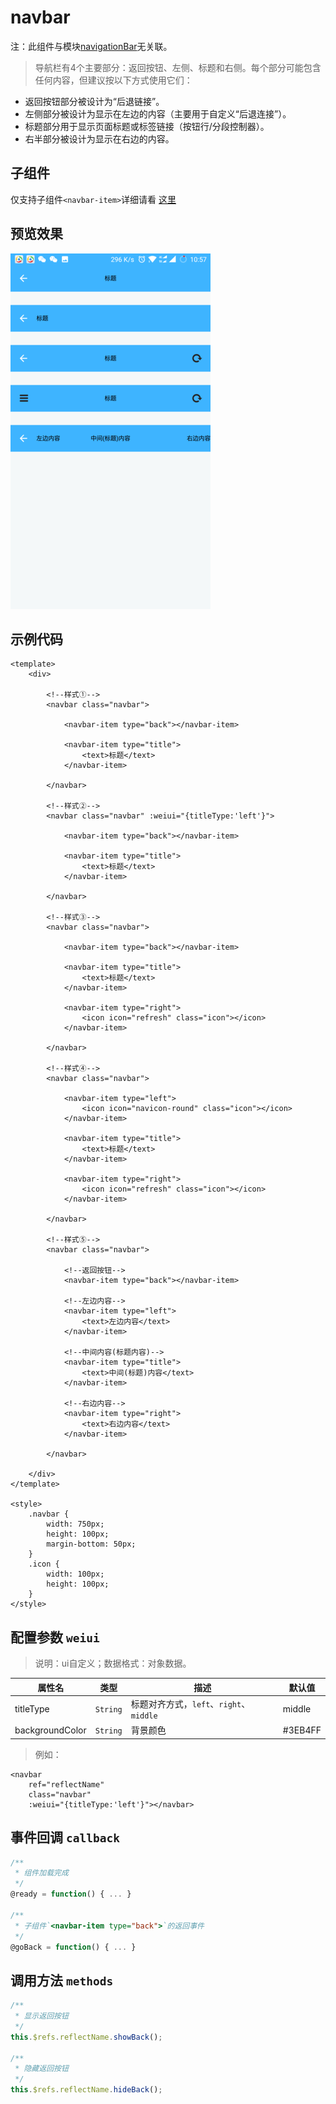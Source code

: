 # navbar

注：此组件与模块[navigationBar](../module/navigationBar)无关联。

> 导航栏有4个主要部分：返回按钮、左侧、标题和右侧。每个部分可能包含任何内容，但建议按以下方式使用它们：

* 返回按钮部分被设计为“后退链接”。
* 左侧部分被设计为显示在左边的内容（主要用于自定义“后退连接”）。
* 标题部分用于显示页面标题或标签链接（按钮行/分段控制器）。
* 右半部分被设计为显示在右边的内容。

## 子组件

仅支持子组件`<navbar-item>`详细请看 [这里](component/navbar-item)

## 预览效果

![](./media/ezgif-5-a47590e158.png)

## 示例代码

```vue
<template>
    <div>

        <!--样式①-->
        <navbar class="navbar">

            <navbar-item type="back"></navbar-item>

            <navbar-item type="title">
                <text>标题</text>
            </navbar-item>

        </navbar>

        <!--样式②-->
        <navbar class="navbar" :weiui="{titleType:'left'}">

            <navbar-item type="back"></navbar-item>

            <navbar-item type="title">
                <text>标题</text>
            </navbar-item>

        </navbar>

        <!--样式③-->
        <navbar class="navbar">

            <navbar-item type="back"></navbar-item>

            <navbar-item type="title">
                <text>标题</text>
            </navbar-item>

            <navbar-item type="right">
                <icon icon="refresh" class="icon"></icon>
            </navbar-item>

        </navbar>

        <!--样式④-->
        <navbar class="navbar">

            <navbar-item type="left">
                <icon icon="navicon-round" class="icon"></icon>
            </navbar-item>

            <navbar-item type="title">
                <text>标题</text>
            </navbar-item>

            <navbar-item type="right">
                <icon icon="refresh" class="icon"></icon>
            </navbar-item>

        </navbar>

        <!--样式⑤-->
        <navbar class="navbar">

            <!--返回按钮-->
            <navbar-item type="back"></navbar-item>

            <!--左边内容-->
            <navbar-item type="left">
                <text>左边内容</text>
            </navbar-item>

            <!--中间内容(标题内容)-->
            <navbar-item type="title">
                <text>中间(标题)内容</text>
            </navbar-item>

            <!--右边内容-->
            <navbar-item type="right">
                <text>右边内容</text>
            </navbar-item>

        </navbar>

    </div>
</template>

<style>
    .navbar {
        width: 750px;
        height: 100px;
        margin-bottom: 50px;
    }
    .icon {
        width: 100px;
        height: 100px;
    }
</style>
```


## 配置参数 `weiui`
>说明：ui自定义；数据格式：对象数据。

| 属性名           | 类型     | 描述                          | 默认值     |
| ------------- | ------ | -------------------------- | ------- |
| titleType |`String`  | 标题对齐方式，`left`、`right`、`middle`         | middle       |
| backgroundColor |`String`  | 背景颜色         | #3EB4FF       |

> 例如：

```vue
<navbar 
    ref="reflectName"
    class="navbar" 
    :weiui="{titleType:'left'}"></navbar>
```

## 事件回调 `callback`

``` js
/**
 * 组件加载完成
 */
@ready = function() { ... }

/**
 * 子组件`<navbar-item type="back">`的返回事件
 */
@goBack = function() { ... }
```

## 调用方法 `methods`

```js
/**
 * 显示返回按钮
 */
this.$refs.reflectName.showBack();

/**
 * 隐藏返回按钮
 */
this.$refs.reflectName.hideBack();
```


